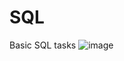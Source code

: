 # SQL
Basic SQL tasks
![image](https://github.com/xaoccc/SQL/assets/114498517/beb5c317-d8ab-4b86-876e-0237b6c04109)
